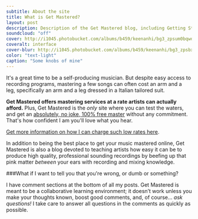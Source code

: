 ```yaml
---
subtitle: About the site
title: What is Get Mastered?
layout: post
description: Description of the Get Mastered blog, including Getting Started mini-series, commenting, and submissions
soundcloud: "off"
cover: http://i1045.photobucket.com/albums/b459/keenanhi/bg3_zpsum0bqwdt.jpg
coveralt: interface
cover-blur: http://i1045.photobucket.com/albums/b459/keenanhi/bg3_zpsbxllc2tb.jpg
color: "text-light"
caption: "Some knobs of mine"
---
```


It's a great time to be a self-producing musician. But despite easy access to recording programs, mastering a few songs can often cost an arm and a leg, specifically an arm and a leg dressed in a Italian tailored suit.

**Get Mastered offers mastering services at a rate artists can actually afford.** Plus, Get Mastered is the *only* site where you can test the waters, and get an [absolutely, no joke, 100% free master](/free-master) without any commitment. That's how confident I am you'll love what you hear.


[Get more information on how I can charge such low rates here](/mastering-services).

In addition to being the best place to get your music mastered online, Get Mastered is also a blog devoted to teaching artists how easy it can be to produce high quality, professional sounding recordings by beefing up that pink matter *between* your ears with recording and mixing knowledge.

<!--###What if I am totally, *totally* new to this stuff?

This blog is aimed at musicians of any experience level. The material is explained in a way that is simple to understand, yet still covers the full breadth of the topic, including dips into the worlds of music theory, writing, acoustics, psychoacoustics, math (*dear god no!*), and signal processing, among other bordering fields.  

To get the most out of the blog, however, it is super helpful to have some basic foundational knowledge of digital audio recording and production. If words like:

- Mastering
- Equalization, or
- Dithering

sound foreign to you, you should check out [the Get Started mini-series](/mini-series/getting-started/Get-Started-Part-1/). This is where I explain a lot of that pesky jargon, in a way that is very easy to digest.-->

###What if I want to tell you that you're wrong, or dumb or something?

I have comment sections at the bottom of all my posts. Get Mastered is meant to be a collaborative learning environment; it doesn’t work unless you make your thoughts known, boost good comments, and, of course... *ask questions!* I take care to answer all questions in the comments as quickly as possible.